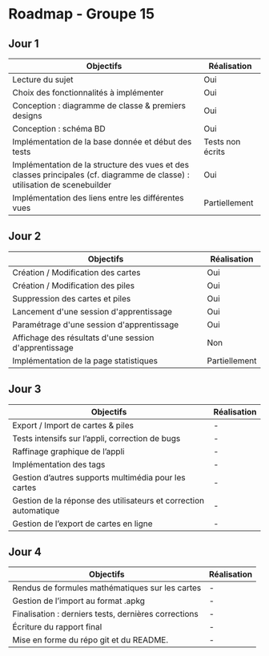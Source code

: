 # Roadmap - Groupe 15

## Jour 1

| Objectifs                                                                                                                  | Réalisation      |
| -------------------------------------------------------------------------------------------------------------------------- | ---------------- |
| Lecture du sujet                                                                                                           | Oui              |
| Choix des fonctionnalités à implémenter                                                                                    | Oui              |
| Conception : diagramme de classe & premiers designs                                                                        | Oui              |
| Conception : schéma BD                                                                                                     | Oui              |
| Implémentation de la base donnée et début des tests                                                                        | Tests non écrits |
| Implémentation de la structure des vues et des classes principales (cf. diagramme de classe) : utilisation de scenebuilder | Oui              |
| Implémentation des liens entre les différentes vues                                                                        | Partiellement    |

## Jour 2

| Objectifs                                             | Réalisation   |
| ----------------------------------------------------- | ------------- |
| Création / Modification des cartes                    | Oui           |
| Création / Modification des piles                     | Oui           |
| Suppression des cartes et piles                       | Oui           |
| Lancement d'une session d'apprentissage               | Oui           |
| Paramétrage d'une session d'apprentissage             | Oui           |
| Affichage des résultats d'une session d'apprentissage | Non           |
| Implémentation de la page statistiques                | Partiellement |

## Jour 3

| Objectifs                                                        | Réalisation |
| ---------------------------------------------------------------- | ----------- |
| Export / Import de cartes & piles                                | -           |
| Tests intensifs sur l’appli, correction de bugs                  | -           |
| Raffinage graphique de l’appli                                   | -           |
| Implémentation des tags                                          | -           |
| Gestion d’autres supports multimédia pour les cartes             | -           |
| Gestion de la réponse des utilisateurs et correction automatique | -           |
| Gestion de l’export de cartes en ligne                           | -           |

## Jour 4

| Objectifs                                            | Réalisation |
| ---------------------------------------------------- | ----------- |
| Rendus de formules mathématiques sur les cartes      | -           |
| Gestion de l’import au format .apkg                  | -           |
| Finalisation : derniers tests, dernières corrections | -           |
| Écriture du rapport final                            | -           |
| Mise en forme du répo git et du README.              | -           |
